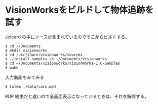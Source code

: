 # VisionWorksをビルドして物体追跡を試す

Jetcard の中にソースが含まれているのでそこからビルドする。

```
$ cd ~/Documents
$ mkdir visionworks
$ cd /usr/share/visionworks/sources
$ ./install-samples.sh ~/Documents/visionworks
$ cd ~/Documents/visionworks/VisionWorks-1.6-Samples
$ make
```

入力動画をみてみる

```
$ totem ./data/cars.mp4
```

RDP 経由だと遅いので全画面表示になっているときは、それを解除する。

